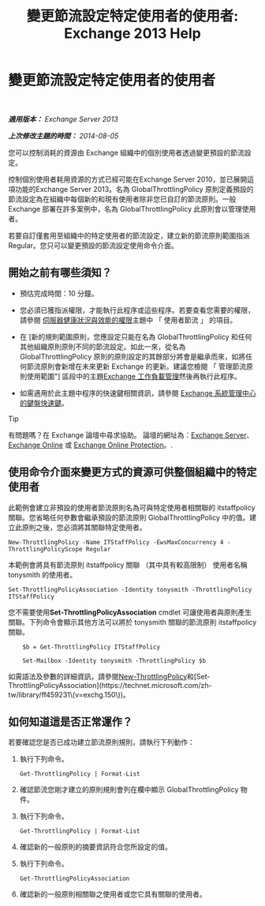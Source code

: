 ﻿---
title: '變更節流設定特定使用者的使用者: Exchange 2013 Help'
TOCTitle: 變更節流設定特定使用者的使用者
ms:assetid: c5f834d6-189d-485e-9800-5e0066815ecf
ms:mtpsurl: https://technet.microsoft.com/zh-tw/library/JJ863577(v=EXCHG.150)
ms:contentKeyID: 50554093
ms.date: 05/21/2018
mtps_version: v=EXCHG.150
ms.translationtype: MT
---

# 變更節流設定特定使用者的使用者

 

_**適用版本：** Exchange Server 2013_

_**上次修改主題的時間：** 2014-08-05_

您可以控制消耗的資源由 Exchange 組織中的個別使用者透過變更預設的節流設定。

控制個別使用者耗用資源的方式已經可能在Exchange Server 2010，並已展開這項功能的Exchange Server 2013。名為 GlobalThrottlingPolicy 原則定義預設的節流設定為在組織中每個新的和現有使用者除非您已自訂的節流原則。一般 Exchange 部署在許多案例中，名為 GlobalThrottlingPolicy 此原則會以管理使用者。

若要自訂僅套用至組織中的特定使用者的節流設定，建立新的節流原則範圍指派 Regular。您只可以變更預設的節流設定使用命令介面。

## 開始之前有哪些須知？

  - 預估完成時間：10 分鐘。

  - 您必須已獲指派權限，才能執行此程序或這些程序。若要查看您需要的權限，請參閱 [伺服器健康狀況與效能的權限](server-health-and-performance-permissions-exchange-2013-help.md)主題中 「 使用者節流 」 的項目。

  - 在 \[新的規則範圍原則，您應設定只能在名為 GlobalThrottlingPolicy 和任何其他組織原則原則不同的節流設定。如此一來，從名為 GlobalThrottlingPolicy 原則的原則設定的其餘部分將會是繼承而來，如將任何節流原則會新增在未來更新 Exchange 的更新。建議您檢閱 「 管理節流原則使用範圍"\] 區段中的主題[Exchange 工作負載管理](exchange-workload-management-exchange-2013-help.md)然後再執行此程序。

  - 如需適用於此主題中程序的快速鍵相關資訊，請參閱 [Exchange 系統管理中心的鍵盤快速鍵](keyboard-shortcuts-in-the-exchange-admin-center-exchange-online-protection-help.md)。


> [!TIP]  
> 有問題嗎？在 Exchange 論壇中尋求協助。 論壇的網址為：<a href="https://go.microsoft.com/fwlink/p/?linkid=60612">Exchange Server</a>、 <a href="https://go.microsoft.com/fwlink/p/?linkid=267542">Exchange Online</a> 或 <a href="https://go.microsoft.com/fwlink/p/?linkid=285351">Exchange Online Protection</a>。.




## 使用命令介面來變更方式的資源可供整個組織中的特定使用者

此範例會建立非預設的使用者節流原則名為可與特定使用者相關聯的 itstaffpolicy 關聯。您省略任何參數會繼承預設的節流原則 GlobalThrottlingPolicy 中的值。建立此原則之後，您必須將其關聯特定使用者。

    New-ThrottlingPolicy -Name ITStaffPolicy -EwsMaxConcurrency 4 -ThrottlingPolicyScope Regular

本範例會將具有節流原則 itstaffpolicy 關聯 （其中具有較高限制） 使用者名稱 tonysmith 的使用者。

    Set-ThrottlingPolicyAssociation -Identity tonysmith -ThrottlingPolicy ITStaffPolicy

您不需要使用**Set-ThrottlingPolicyAssociation** cmdlet 可讓使用者與原則產生關聯。下列命令會顯示其他方法可以將於 tonysmith 關聯的節流原則 itstaffpolicy 關聯。
```
    $b = Get-ThrottlingPolicy ITStaffPolicy
```
```
    Set-Mailbox -Identity tonysmith -ThrottlingPolicy $b
```
如需語法及參數的詳細資訊，請參閱[New-ThrottlingPolicy](https://technet.microsoft.com/zh-tw/library/dd351045\(v=exchg.150\))和[Set-ThrottlingPolicyAssociation](https://technet.microsoft.com/zh-tw/library/ff459231\(v=exchg.150\))。

## 如何知道這是否正常運作？

若要確認您是否已成功建立節流原則規則，請執行下列動作：

1.  執行下列命令。
    
        Get-ThrottlingPolicy | Format-List

2.  確認節流您剛才建立的原則規則會列在欄中顯示 GlobalThrottlingPolicy 物件。

3.  執行下列命令。
    
        Get-ThrottlingPolicy | Format-List

4.  確認新的一般原則的摘要資訊符合您所設定的值。

5.  執行下列命令。
    
        Get-ThrottlingPolicyAssociation

6.  確認新的一般原則相關聯之使用者或您它具有關聯的使用者。

